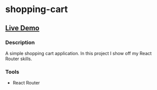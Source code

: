 # shopping-cart

## [Live Demo](https://francogodina.github.io/shoppingcart/)


### Description

A simple shopping cart application.
In this project I show off my React Router skills.

### Tools
 - React Router